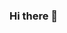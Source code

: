 ### Hi there 👋

<!--
**nathyzinha09/nathyzinha09** is a ✨ _special_ ✨ repository because its `README.md` (this file) appears on your GitHub profile.

Here are some ideas to get you started:

my name is: Náthaly 
- 🌱 study at: Colégio Estadual Vinícius de Moraes
- 👯 my favorite pogramming language is: I don't have any defined
- 🤔 languages: Portuguese
- 💬 email: nathalymmandrade@gmail.com

